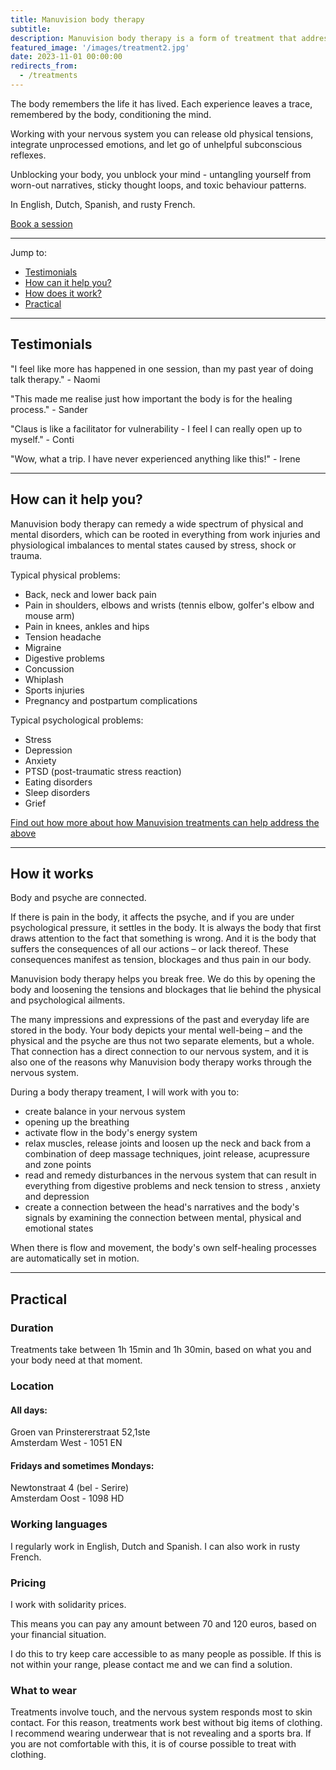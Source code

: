 ```yaml
---
title: Manuvision body therapy
subtitle: 
description: Manuvision body therapy is a form of treatment that addresses physical and psychological disorders through the body. We release the tension behind the body's symptoms, create balance in the nervous system, and kickstart the body's natural healing processes. In English, Dutch, Spanish, and rusty French.
featured_image: '/images/treatment2.jpg'
date: 2023-11-01 00:00:00
redirects_from:
  - /treatments
---
```


The body remembers the life it has lived.
Each experience leaves a trace, remembered by the body, conditioning the mind.

Working with your nervous system you can release old physical tensions, integrate unprocessed emotions, and let go of unhelpful subconscious reflexes.

Unblocking your body, you unblock your mind - untangling yourself from worn-out narratives, sticky thought loops, and toxic behaviour patterns.

In English, Dutch, Spanish, and rusty French.

<a href="/contact" class="button button--large">Book a session</a>

---

Jump to:
* [Testimonials](#testimonials)
* [How can it help you?](#how-can-it-help-you)
* [How does it work?](#how-it-works)
* [Practical](#practical)

---

## Testimonials

"I feel like more has happened in one session, than my past year of doing talk therapy." -  Naomi

"This made me realise just how important the body is for the healing process." - Sander

"Claus is like a facilitator for vulnerability - I feel I can really open up to myself." - Conti

"Wow, what a trip. I have never experienced anything like this!" - Irene

---

## How can it help you?

Manuvision body therapy can remedy a wide spectrum of physical and mental disorders, which can be rooted in everything from work injuries and physiological imbalances to mental states caused by stress, shock or trauma.

Typical physical problems:

* Back, neck and lower back pain
* Pain in shoulders, elbows and wrists (tennis elbow, golfer's elbow and mouse arm)
* Pain in knees, ankles and hips
* Tension headache
* Migraine
* Digestive problems
* Concussion
* Whiplash
* Sports injuries
* Pregnancy and postpartum complications

Typical psychological problems:

* Stress
* Depression
* Anxiety
* PTSD (post-traumatic stress reaction)
* Eating disorders
* Sleep disorders
* Grief

[Find out how more about how Manuvision treatments can help address the above](https://manuvision-dk.translate.goog/hvad-kan-kropsterapi-hjaelpe-med/?_x_tr_sl=da&_x_tr_tl=en&_x_tr_hl=en-US&_x_tr_pto=wapp)

---

## How it works

Body and psyche are connected.

If there is pain in the body, it affects the psyche, and if you are under psychological pressure, it settles in the body.
It is always the body that first draws attention to the fact that something is wrong.
And it is the body that suffers the consequences of all our actions – or lack thereof.
These consequences manifest as tension, blockages and thus pain in our body.

Manuvision body therapy helps you break free.
We do this by opening the body and loosening the tensions and blockages that lie behind the physical and psychological ailments.

The many impressions and expressions of the past and everyday life are stored in the body.
Your body depicts your mental well-being – and the physical and the psyche are thus not two separate elements, but a whole.
That connection has a direct connection to our nervous system, and it is also one of the reasons why Manuvision body therapy works through the nervous system.

During a body therapy treament, I will work with you to:

* create balance in your nervous system
* opening up the breathing
* activate flow in the body's energy system
* relax muscles, release joints and loosen up the neck and back from a combination of deep massage techniques, joint release, acupressure and zone points
* read and remedy disturbances in the nervous system that can result in everything from digestive problems and neck tension to stress , anxiety and depression
* create a connection between the head's narratives and the body's signals by examining the connection between mental, physical and emotional states

When there is flow and movement, the body's own self-healing processes are automatically set in motion.

---

## Practical

### Duration

Treatments take between 1h 15min and 1h 30min, based on what you and your body need at that moment. 

### Location 

#### All days:

Groen van Prinstererstraat 52,1ste  
Amsterdam West - 1051 EN

#### Fridays and sometimes Mondays:

Newtonstraat 4 (bel - Serire)  
Amsterdam Oost - 1098 HD

### Working languages

I regularly work in English, Dutch and Spanish.
I can also work in rusty French.

### Pricing

I work with solidarity prices.

This means you can pay any amount between 70 and 120 euros, based on your financial situation.

I do this to try keep care accessible to as many people as possible.
If this is not within your range, please contact me and we can find a solution.

### What to wear

Treatments involve touch, and the nervous system responds most to skin contact.
For this reason, treatments work best without big items of clothing.
I recommend wearing underwear that is not revealing and a sports bra.
If you are not comfortable with this, it is of course possible to treat with clothing.
